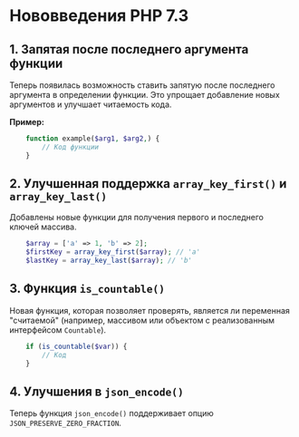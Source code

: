 # Нововведения PHP 7.3

## 1. Запятая после последнего аргумента функции

Теперь появилась возможность ставить запятую после последнего аргумента в определении функции. 
Это упрощает добавление новых аргументов и улучшает читаемость кода.

**Пример:**
```php 
	function example($arg1, $arg2,) {
		// Код функции 
	}
```

## 2. Улучшенная поддержка `array_key_first()` и `array_key_last()`

Добавлены новые функции для получения первого и последнего ключей массива.

```php
	$array = ['a' => 1, 'b' => 2]; 
	$firstKey = array_key_first($array); // 'a' 
	$lastKey = array_key_last($array); // 'b'
```

## 3. Функция `is_countable()`

Новая функция, которая позволяет проверять, является ли переменная "считаемой" 
(например, массивом или объектом с реализованным интерфейсом `Countable`).

```php
	if (is_countable($var)) {
		// Код
	}
```

## 4. Улучшения в `json_encode()`

Теперь функция `json_encode()` поддерживает опцию `JSON_PRESERVE_ZERO_FRACTION`.

